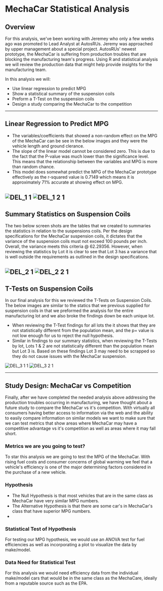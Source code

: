 # MechaCar Statistical Analysis

## Overview

For this analysis, we've been working with Jeremey who only a few weeks ago was promoted to Lead Analyst at AutosRUs. Jeremy was approached by upper management about a special project. AutosRUs' newest prototype, the MechaCar is suffering from production troubles that are blocking the manufacturing team's progress. Using R and statistical analysis we will review the production data that might help provide insights for the manufacturing team. 

In this analysis we will: 
 - Use linear regression to predict MPG 
 - Show a statistical summary of the suspension coils
 - Preform a T-Test on the suspension coils
 - Design a study comparing the MechaCar to the competition
---
## Linear Regression to Predict MPG

 - The variables/coefficients that showed a non-random effect on the MPG of the MechaCar can be see in the below images and they were the vehicle length and ground clerance. 
 - The slope of the linear model cannot be considered zero. This is due to the fact that the P-value was much lower than the significance level. This means that the relationship between the variables and MPG is more than random chance.
 - This model does somewhat predict the MPG of the MechaCar prototype effectively as the r-squared value is 0.7149 which means it is approximately 71% accurate at showing effect on MPG. 

![DEL_1 1](https://user-images.githubusercontent.com/90698381/148694860-58204dac-a15a-4d65-a0e7-a5e64f59dc44.png)
![DEL_1 2 1](https://user-images.githubusercontent.com/90698381/148694861-e1a1a869-346a-40a3-ba5c-d302f303cc6b.png)
---
## Summary Statistics on Suspension Coils

The two below screen shots are the tables that we created to summaries the statistics in relation to the suspensions coils. 
Per the design specifications for the MechaCar suspension coils, it dictates that the variance of the suspension coils must not exceed 100 pounds per inch. Overall, the variance meets this criteria @ 62.29356. However, when reviewing the statistics by Lot it is clear to see that Lot 3 has a variance that is well outside the requirements as outlined in the design specifications. 

![DEL_2 1](https://user-images.githubusercontent.com/90698381/148694868-0df4f753-def8-40d0-bf66-7dd445209cc5.png)
![DEL_2 2 1](https://user-images.githubusercontent.com/90698381/148694871-28e1c7a7-3a3b-4ce2-8fa9-b2735a3b6d97.png)
---
## T-Tests on Suspension Coils

In our final analysis for this we reviewed the T-Tests on Suspension Coils. The below images are similar to the statics that we previous supplied for suspension coils in that we preformed the analysis for the entire manufacturing lot and we also broke the findings down be each unique lot. 
 - When reviewing the T-Test findings for all lots the it shows that they are not statistically different from the population mean, and the p= value is not low enough for us to reject the null hypothesis. 
 - Similar in findings to our summary statistics, when reviewing the T-Tests by lot, Lots 1 & 2 are not statistically different than the population mean but Lot 3 is. Based on these findings Lot 3 may need to be scrapped so they do not cause issues with the MechaCar suspension. 

![DEL_3 1 1](https://user-images.githubusercontent.com/90698381/148694884-c00361ab-2ac2-4022-a3dd-e0ba56470b4c.png)
![DEL_3 2 1](https://user-images.githubusercontent.com/90698381/148694889-fd60c9f1-6031-4e53-91c8-ca175b5e926a.png)

---
## Study Design: MechaCar vs Competition


Finally, after we have completed the needed analysis above addressing the production troubles occurring in manufacturing, we have thought about a future study to compare the MechaCar vs it's competition. With virtually all consumers having better access to information via the web and the ability to easily compare information on similar models we want to make sure that we can test metrics that show areas where MechaCar may have a competitive advantage vs it's competition as well as areas where it may fall short. 

### Metrics we are you going to test?
To star this analysis we are going to test the MPG of the MechaCar. With rising fuel costs and consumer concerns of global warming we feel that a vehicle's efficiency is one of the major determining factors considered in the purchase of a new vehicle.  

### Hypothesis
 - The Null Hypothesis is that most vehicles that are in the same class as MechaCar have very similar MPG numbers. 
 - The Alternative Hypothesis is that there are some car's in MechaCar's class that have superior MPG numbers. 
 - 
### Statistical Test of Hypothesis 
For testing our MPG hypothesis, we would use an ANOVA test for fuel efficiencies as well as incorporating a plot to visualize the data by make/model. 

### Data Need for Statistical Test
For this analysis we would need efficiency data from the individual make/model cars that would be in the same class as the MechaCare, ideally from a reputable source such as the EPA. 
